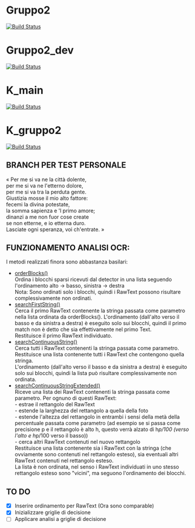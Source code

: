 # Gruppo2
[![Build Status](https://travis-ci.org/IngSoftware2017/AppScontrini.svg?branch=gruppo2)](https://travis-ci.org/IngSoftware2017/AppScontrini)
# Gruppo2_dev
[![Build Status](https://travis-ci.org/IngSoftware2017/AppScontrini.svg?branch=gruppo2_dev)](https://travis-ci.org/IngSoftware2017/AppScontrini)
# K_main
[![Build Status](https://travis-ci.org/Kraktun/AppScontrini.svg?branch=K_main)](https://travis-ci.org/Kraktun/AppScontrini)
# K_gruppo2
[![Build Status](https://travis-ci.org/Kraktun/AppScontrini.svg?branch=gruppo2)](https://travis-ci.org/Kraktun/AppScontrini)
 
 
## BRANCH PER TEST PERSONALE  
« Per me si va ne la città dolente,  
per me si va ne l'etterno dolore,  
per me si va tra la perduta gente.  
Giustizia mosse il mio alto fattore:    
fecemi la divina potestate,  
la somma sapienza e 'l primo amore;  
dinanzi a me non fuor cose create  
se non etterne, e io etterna duro.  
Lasciate ogni speranza, voi ch'entrate. »  

## FUNZIONAMENTO ANALISI OCR:
I metodi realizzati finora sono abbastanza basilari:  
* [orderBlocks()](https://github.com/Kraktun/AppScontrini/blob/gruppo2/app/src/main/java/com/ing/software/ticketapp/OCR/OcrAnalyzer.java#L94)  
	Ordina i blocchi sparsi ricevuti dal detector in una lista seguendo l'ordinamento alto -> basso, sinistra -> destra  
	Nota: Sono ordinati solo i blocchi, quindi i RawText possono risultare complessivamente non ordinati.  
* [searchFirstString()](https://github.com/Kraktun/AppScontrini/blob/gruppo2/app/src/main/java/com/ing/software/ticketapp/OCR/OcrAnalyzer.java#L116)  
	Cerca il primo RawText contenente la stringa passata come parametro nella lista ordinata da orderBlocks(). L'ordinamento (dall'alto verso il basso e da sinistra a destra) è eseguito solo sui blocchi, quindi il primo match non è detto che sia effettivamente nel primo Text.  
	Restituisce il primo RawText individuato.  
* [searchContinuousString()](https://github.com/Kraktun/AppScontrini/blob/gruppo2/app/src/main/java/com/ing/software/ticketapp/OCR/OcrAnalyzer.java#L138)  
	Cerca tutti i RawText contenenti la stringa passata come parametro. Restituisce una lista contenente tutti i RawText che contengono quella stringa.  
	L'ordinamento (dall'alto verso il basso e da sinistra a destra) è eseguito solo sui blocchi, quindi la lista può risultare complessivamente non ordinata.  
* [searchContinuousStringExtended()](https://github.com/Kraktun/AppScontrini/blob/gruppo2/app/src/main/java/com/ing/software/ticketapp/OCR/OcrAnalyzer.java#L168)  
	Riceve una lista dei RawText contenenti la stringa passata come parametro. Per ognuno di questi RawText:  
		- estrae il rettangolo del RawText  
		- estende la larghezza del rettangolo a quella della foto  
		- estende l'altezza del rettangolo in entrambi i sensi della metà della percentuale passata come parametro (ad esempio se si passa come precisione p e il rettangolo è alto h, questo verrà alzato di h*p/100 (verso l'alto e h*p/100 verso il basso))  
		- cerca altri RawText contenuti nel nuovo rettangolo  
	Restituisce una lista contenente sia i RawText con la stringa (che ovviamente sono contenuti nel rettangolo esteso), sia eventuali altri RawText contenuti nel rettangolo esteso.  
	La lista è non ordinata, nel senso i RawText individuati in uno stesso rettangolo esteso sono "vicini", ma seguono l'ordinamento dei blocchi.  

## TO DO	 
- [x] Inserire ordinamento per RawText (Ora sono comparable)  
- [x] Inizializzare griglie di decisione  
- [ ] Applicare analisi a griglie di decisione  
